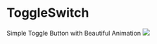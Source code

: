 # ToggleSwitch
Simple Toggle Button with Beautiful Animation
[![](https://jitpack.io/v/shafaat73/ToggleSwitch.svg)](https://jitpack.io/#shafaat73/ToggleSwitch)

